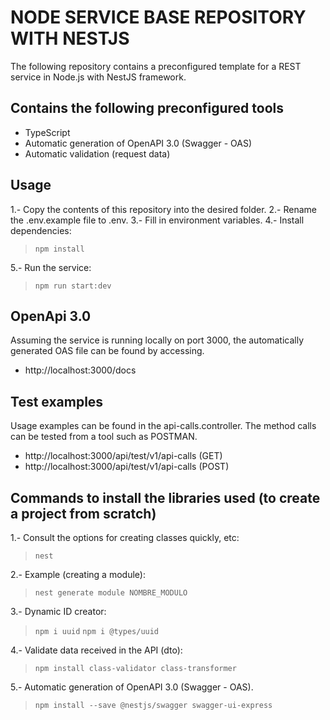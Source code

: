 # NODE SERVICE BASE REPOSITORY WITH NESTJS
The following repository contains a preconfigured template for a REST service in Node.js with NestJS framework.

## Contains the following preconfigured tools
- TypeScript
- Automatic generation of OpenAPI 3.0 (Swagger - OAS)
- Automatic validation (request data)

## Usage
1.- Copy the contents of this repository into the desired folder.
2.- Rename the .env.example file to .env.
3.- Fill in environment variables.
4.- Install dependencies:
> `npm install`

5.- Run the service:

> `npm run start:dev`

## OpenApi 3.0
Assuming the service is running locally on port 3000, the automatically generated OAS file can be found by accessing.
- http://localhost:3000/docs

## Test examples
Usage examples can be found in the api-calls.controller. The method calls can be tested from a tool such as POSTMAN.

- http://localhost:3000/api/test/v1/api-calls (GET)
- http://localhost:3000/api/test/v1/api-calls (POST)

## Commands to install the libraries used (to create a project from scratch)
1.- Consult the options for creating classes quickly, etc:
> `nest`

2.- Example (creating a module):
> `nest generate module NOMBRE_MODULO`

3.- Dynamic ID creator:
> `npm i uuid`
> `npm i @types/uuid`

4.- Validate data received in the API (dto):
> `npm install class-validator class-transformer`

5.- Automatic generation of OpenAPI 3.0 (Swagger - OAS).
> `npm install --save @nestjs/swagger swagger-ui-express`

